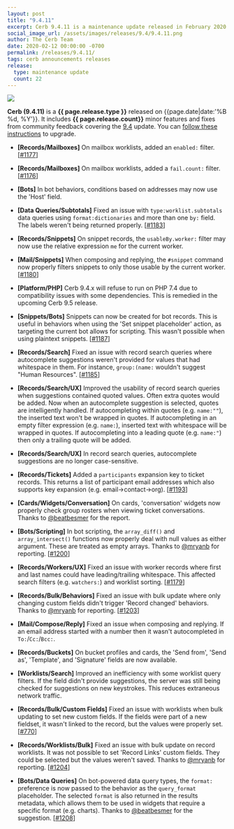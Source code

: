 ```yaml
---
layout: post
title: "9.4.11"
excerpt: Cerb 9.4.11 is a maintenance update released in February 2020 with 22 minor features and fixes from community feedback.
social_image_url: /assets/images/releases/9.4/9.4.11.png
author: The Cerb Team
date: 2020-02-12 00:00:00 -0700
permalink: /releases/9.4.11/
tags: cerb announcements releases
release:
  type: maintenance update
  count: 22
---
```


<div class="cerb-screenshot">
<img src="{{page.social_image_url}}" class="screenshot">
</div>

**Cerb (9.4.11)** is a **{{ page.release.type }}** released on {{page.date|date:'%B %d, %Y'}}. It includes **{{ page.release.count}}** minor features and fixes from community feedback covering the [9.4](/releases/9.4/) update.  You can [follow these instructions](/docs/upgrading/) to upgrade.

* **[Records/Mailboxes]** On mailbox worklists, added an `enabled:` filter. [[#1177](https://github.com/jstanden/cerb/issues/1177)]

* **[Records/Mailboxes]** On mailbox worklists, added a `fail.count:` filter. [[#1176](https://github.com/jstanden/cerb/issues/1176)]

* **[Bots]** In bot behaviors, conditions based on addresses may now use the 'Host' field.

* **[Data Queries/Subtotals]** Fixed an issue with `type:worklist.subtotals` data queries using `format:dictionaries` and more than one `by:` field. The labels weren't being returned properly. [[#1183](https://github.com/jstanden/cerb/issues/1183)]

* **[Records/Snippets]** On snippet records, the `usableBy.worker:` filter may now use the relative expression `me` for the current worker.

* **[Mail/Snippets]** When composing and replying, the `#snippet` command now properly filters snippets to only those usable by the current worker. [[#1180](https://github.com/jstanden/cerb/issues/1180)]

* **[Platform/PHP]** Cerb 9.4.x will refuse to run on PHP 7.4 due to compatibility issues with some dependencies. This is remedied in the upcoming Cerb 9.5 release.

* **[Snippets/Bots]** Snippets can now be created for bot records. This is useful in behaviors when using the 'Set snippet placeholder' action, as targeting the current bot allows for scripting. This wasn't possible when using plaintext snippets. [[#1187](https://github.com/jstanden/cerb/issues/1187)]

* **[Records/Search]** Fixed an issue with record search queries where autocomplete suggestions weren't provided for values that had whitespace in them. For instance, `group:(name:` wouldn't suggest "Human Resources". [[#1185](https://github.com/jstanden/cerb/issues/1185)]

* **[Records/Search/UX]** Improved the usability of record search queries when suggestions contained quoted values. Often extra quotes would be added. Now when an autocomplete suggestion is selected, quotes are intelligently handled. If autocompleting within quotes (e.g. `name:""`), the inserted text won't be wrapped in quotes. If autocompleting in an empty filter expression (e.g. `name:`), inserted text with whitespace will be wrapped in quotes. If autocompleting into a leading quote (e.g. `name:"`) then only a trailing quote will be added.

* **[Records/Search/UX]** In record search queries, autocomplete suggestions are no longer case-sensitive.

* **[Records/Tickets]** Added a `participants` expansion key to ticket records. This returns a list of participant email addresses which also supports key expansion (e.g. email->contact->org). [[#1193](https://github.com/jstanden/cerb/issues/1193)]

* **[Cards/Widgets/Conversation]** On cards, 'conversation' widgets now properly check group rosters when viewing ticket conversations. Thanks to [@beatbesmer](https://github.com/beatbesmer) for the report.

* **[Bots/Scripting]** In bot scripting, the `array_diff()` and `array_intersect()` functions now properly deal with null values as either argument. These are treated as empty arrays. Thanks to [@mryanb](https://github.com/mryanb) for reporting. [[#1200](https://github.com/jstanden/cerb/issues/1200)]

* **[Records/Workers/UX]** Fixed an issue with worker records where first and last names could have leading/trailing whitespace. This affected search filters (e.g. `watchers:`) and worklist sorting. [[#1179](https://github.com/jstanden/cerb/issues/1179)]

* **[Records/Bulk/Behaviors]** Fixed an issue with bulk update where only changing custom fields didn't trigger 'Record changed' behaviors. Thanks to [@mryanb](https://github.com/mryanb) for reporting. [[#1203](https://github.com/jstanden/cerb/issues/1203)]

* **[Mail/Compose/Reply]** Fixed an issue when composing and replying. If an email address started with a number then it wasn't autocompleted in `To:`/`Cc:`/`Bcc:`.

* **[Records/Buckets]** On bucket profiles and cards, the 'Send from', 'Send as', 'Template', and 'Signature' fields are now available.

* **[Worklists/Search]** Improved an inefficiency with some worklist query filters. If the field didn't provide suggestions, the server was still being checked for suggestions on new keystrokes. This reduces extraneous network traffic.

* **[Records/Bulk/Custom Fields]** Fixed an issue with worklists when bulk updating to set new custom fields. If the fields were part of a new fieldset, it wasn't linked to the record, but the values were properly set. [[#770](https://github.com/jstanden/cerb/issues/770)]

* **[Records/Worklists/Bulk]** Fixed an issue with bulk update on record worklists. It was not possible to set 'Record Links' custom fields. They could be selected but the values weren't saved. Thanks to [@mryanb](https://github.com/mryanb) for reporting. [[#1204](https://github.com/jstanden/cerb/issues/1204)]

* **[Bots/Data Queries]** On bot-powered data query types, the `format:` preference is now passed to the behavior as the `query_format` placeholder. The selected `format` is also returned in the results metadata, which allows them to be used in widgets that require a specific format (e.g. charts). Thanks to [@beatbesmer](https://github.com/beatbesmer) for the suggestion. [[#1208](https://github.com/jstanden/cerb/issues/1208)]

